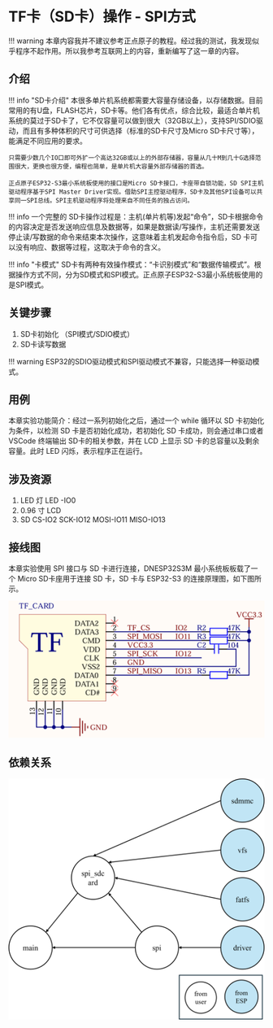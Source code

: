 # TF卡（SD卡）操作 - SPI方式

!!! warning
    本章内容我并不建议参考正点原子的教程。经过我的测试，我发现似乎程序不起作用。所以我参考互联网上的内容，重新编写了这一章的内容。

## 介绍

!!! info "SD卡介绍"
    本很多单片机系统都需要大容量存储设备，以存储数据。目前常用的有U盘，FLASH芯片，SD卡等。他们各有优点，综合比较，最适合单片机系统的莫过于SD卡了，它不仅容量可以做到很大（32GB以上），支持SPI/SDIO驱动，而且有多种体积的尺寸可供选择（标准的SD卡尺寸及Micro SD卡尺寸等），能满足不同应用的要求。
    
    只需要少数几个IO口即可外扩一个高达32GB或以上的外部存储器，容量从几十M到几十G选择范围很大，更换也很方便，编程也简单，是单片机大容量外部存储器的首选。

    正点原子ESP32-S3最小系统板使用的接口是Micro SD卡接口，卡座带自锁功能，SD SPI主机驱动程序基于SPI Master Driver实现。借助SPI主控驱动程序，SD卡及其他SPI设备可以共享同一SPI总线。SPI主机驱动程序将处理来自不同任务的独占访问。

!!! info
    一个完整的 SD卡操作过程是：主机(单片机等)发起“命令”，SD卡根据命令的内容决定是否发送响应信息及数据等，如果是数据读/写操作，主机还需要发送停止读/写数据的命令来结束本次操作，这意味着主机发起命令指令后，SD 卡可以没有响应、数据等过程，这取决于命令的含义。

!!! info "卡模式"
    SD卡有两种有效操作模式：“卡识别模式”和“数据传输模式”。根据操作方式不同，分为SD模式和SPI模式。正点原子ESP32-S3最小系统板使用的是SPI模式。

## 关键步骤
1. SD卡初始化 （SPI模式/SDIO模式）
2. SD卡读写数据

!!! warning
    ESP32的SDIO驱动模式和SPI驱动模式不兼容，只能选择一种驱动模式。


## 用例

本章实验功能简介：经过一系列初始化之后，通过一个 while 循环以 SD 卡初始化为条件，以检测 SD 卡是否初始化成功，若初始化 SD 卡成功，则会通过串口或者 VSCode 终端输出 SD卡的相关参数，并在 LCD 上显示 SD 卡的总容量以及剩余容量。此时 LED 闪烁，表示程序正在运行。

## 涉及资源

1. LED 灯
LED -IO0
2. 0.96 寸 LCD
3. SD
CS-IO2
SCK-IO12
MOSI-IO11
MISO-IO13

## 接线图

本章实验使用 SPI 接口与 SD 卡进行连接，DNESP32S3M 最小系统板板载了一个 Micro SD卡座用于连接 SD 卡，SD 卡与 ESP32-S3 的连接原理图，如下图所示。

![TF](TF.png)

## 依赖关系

![dep](dep-07-spi-sd.png)